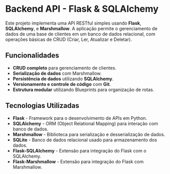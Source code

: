 # Backend API - Flask & SQLAlchemy

Este projeto implementa uma API RESTful simples usando **Flask**, **SQLAlchemy**, e **Marshmallow**. A aplicação permite o gerenciamento de dados de uma base de clientes em um banco de dados relacional, com operações básicas de CRUD (Criar, Ler, Atualizar e Deletar).

## Funcionalidades

- **CRUD completo** para gerenciamento de clientes.
- **Serialização de dados** com Marshmallow.
- **Persistência de dados** utilizando **SQLAlchemy**.
- **Versionamento e controle de código** com **Git**.
- **Estrutura modular** utilizando Blueprints para organização de rotas.

## Tecnologias Utilizadas

- **Flask** - Framework para o desenvolvimento de APIs em Python.
- **SQLAlchemy** - ORM (Object Relational Mapping) para interação com banco de dados.
- **Marshmallow** - Biblioteca para serialização e desserialização de dados.
- **SQLite** - Banco de dados relacional usado para armazenamento dos dados.
- **Flask-SQLAlchemy** - Extensão para integração do Flask com o SQLAlchemy.
- **Flask-Marshmallow** - Extensão para integração do Flask com Marshmallow.
